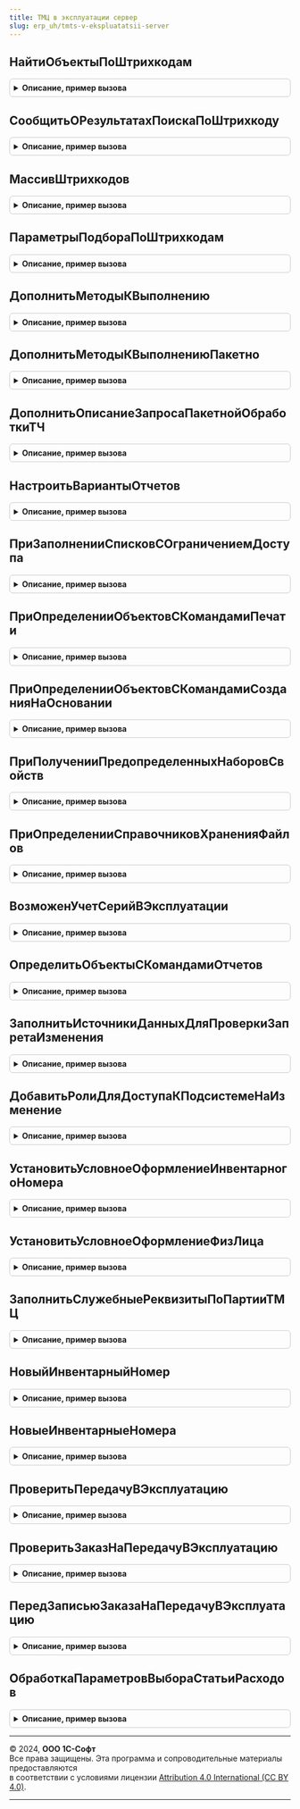 ```yaml
---
title: ТМЦ в эксплуатации сервер
slug: erp_uh/tmts-v-ekspluatatsii-server
---
```



## НайтиОбъектыПоШтрихкодам
<details style="margin: 1em 0; padding: 0.5em; border: 1px solid #ccc; border-radius: 6px;">

<summary style="font-weight: bold; cursor: pointer;">Описание, пример вызова</summary>

```bsl

// Находит ТМЦ по штрихкодам.
//
// Параметры:
//  ДанныеШтрихкодов - Структура - Данные штрихкодов.
//  ПараметрыПодбора - см. ПараметрыПодбораПоШтрихкодам
//
// Возвращаемое значение:
// 	Структура - содержит:
//    * ТаблицаОбъектов - ТаблицаЗначений - найденные объекты.
//    * НеНайдены - Массив из Строка - штрихкоды, по которым не удалось найти объекты.
//    * НеПодходят - Массив из СправочникСсылка.ОбъектыЭксплуатации - Объекты, которые не подходят по параметрам подбора.
Функция НайтиОбъектыПоШтрихкодам(ДанныеШтрихкодов, ПараметрыПодбора = Неопределено) Экспорт
```

Пример вызова
```bsl
Результат = ТМЦВЭксплуатацииСервер.НайтиОбъектыПоШтрихкодам(ДанныеШтрихкодов, ПараметрыПодбора);
```
</details>

## СообщитьОРезультатахПоискаПоШтрихкоду
<details style="margin: 1em 0; padding: 0.5em; border: 1px solid #ccc; border-radius: 6px;">

<summary style="font-weight: bold; cursor: pointer;">Описание, пример вызова</summary>

```bsl

// Сообщает о результатах поиска по штрихкоду.
//
// Параметры:
// 	РезультатПоиска - см. НайтиОбъектыПоШтрихкодам
Процедура СообщитьОРезультатахПоискаПоШтрихкоду(РезультатПоиска) Экспорт
```

Пример вызова
```bsl
ТМЦВЭксплуатацииСервер.СообщитьОРезультатахПоискаПоШтрихкоду(РезультатПоиска) 
```
</details>

## МассивШтрихкодов
<details style="margin: 1em 0; padding: 0.5em; border: 1px solid #ccc; border-radius: 6px;">

<summary style="font-weight: bold; cursor: pointer;">Описание, пример вызова</summary>

```bsl

// Получает список штрихкодов из результата ввода.
//
// Параметры:
//  ДанныеШтрихкодов - Структура, Массив из Строка - Данные штрихкодов.
//
// Возвращаемое значение:
// 	Массив -
Функция МассивШтрихкодов(ДанныеШтрихкодов) Экспорт
```

Пример вызова
```bsl
Результат = ТМЦВЭксплуатацииСервер.МассивШтрихкодов(ДанныеШтрихкодов) 
```
</details>

## ПараметрыПодбораПоШтрихкодам
<details style="margin: 1em 0; padding: 0.5em; border: 1px solid #ccc; border-radius: 6px;">

<summary style="font-weight: bold; cursor: pointer;">Описание, пример вызова</summary>

```bsl

// Параметры подбора по штрихкодам.
//
// Возвращаемое значение:
//  Структура - Параметры подбора по штрихкодам:
// 		* Дата - Дата -
// 		* Организация - СправочникСсылка.Организации -
// 		* Подразделение - СправочникСсылка.СтруктураПредприятия -
// 		* ФизическоеЛицо - СправочникСсылка.ФизическиеЛица -
Функция ПараметрыПодбораПоШтрихкодам() Экспорт
```

Пример вызова
```bsl
Результат = ТМЦВЭксплуатацииСервер.ПараметрыПодбораПоШтрихкодам() 
```
</details>

## ДополнитьМетодыКВыполнению
<details style="margin: 1em 0; padding: 0.5em; border: 1px solid #ccc; border-radius: 6px;">

<summary style="font-weight: bold; cursor: pointer;">Описание, пример вызова</summary>

```bsl

// Дополняет методы к выполнению.
//
// Параметры:
//  МетодыКВыполнению - СписокЗначений из Строка -
Процедура ДополнитьМетодыКВыполнению(МетодыКВыполнению) Экспорт
```

Пример вызова
```bsl
ТМЦВЭксплуатацииСервер.ДополнитьМетодыКВыполнению(МетодыКВыполнению) 
```
</details>

## ДополнитьМетодыКВыполнениюПакетно
<details style="margin: 1em 0; padding: 0.5em; border: 1px solid #ccc; border-radius: 6px;">

<summary style="font-weight: bold; cursor: pointer;">Описание, пример вызова</summary>

```bsl

// Дополняет методы к выполнению.
//
// Параметры:
//  МетодыКВыполнению - СписокЗначений из Строка -
Процедура ДополнитьМетодыКВыполнениюПакетно(МетодыКВыполнению) Экспорт
```

Пример вызова
```bsl
ТМЦВЭксплуатацииСервер.ДополнитьМетодыКВыполнениюПакетно(МетодыКВыполнению) 
```
</details>

## ДополнитьОписаниеЗапросаПакетнойОбработкиТЧ
<details style="margin: 1em 0; padding: 0.5em; border: 1px solid #ccc; border-radius: 6px;">

<summary style="font-weight: bold; cursor: pointer;">Описание, пример вызова</summary>

```bsl

// Добавляет запросы в пакет запросов для получения данных, необходимых для обработки строк табличной части.
//
// Параметры:
//  СтруктураДействий - см. ПакетнаяОбработкаТабличнойЧастиСервер.ОбработатьСтрокуТЧВЦикле.Действия
//  ОписаниеЗапроса - см. ПакетнаяОбработкаТабличнойЧастиСервер.ОписаниеЗапроса
//  КэшированныеЗначения - см. ПакетнаяОбработкаТабличнойЧастиКлиентСервер.ПолучитьСтруктуруКэшируемыеЗначения
//
Процедура ДополнитьОписаниеЗапросаПакетнойОбработкиТЧ(СтруктураДействий, ОписаниеЗапроса, КэшированныеЗначения) Экспорт
```

Пример вызова
```bsl
ТМЦВЭксплуатацииСервер.ДополнитьОписаниеЗапросаПакетнойОбработкиТЧ(СтруктураДействий, ОписаниеЗапроса, КэшированныеЗначения) 
```
</details>

## НастроитьВариантыОтчетов
<details style="margin: 1em 0; padding: 0.5em; border: 1px solid #ccc; border-radius: 6px;">

<summary style="font-weight: bold; cursor: pointer;">Описание, пример вызова</summary>

```bsl

// См. ВариантыОтчетовПереопределяемый.НастроитьВариантыОтчетов.
//
Процедура НастроитьВариантыОтчетов(Настройки) Экспорт
```

Пример вызова
```bsl
ТМЦВЭксплуатацииСервер.НастроитьВариантыОтчетов(Настройки) 
```
</details>

## ПриЗаполненииСписковСОграничениемДоступа
<details style="margin: 1em 0; padding: 0.5em; border: 1px solid #ccc; border-radius: 6px;">

<summary style="font-weight: bold; cursor: pointer;">Описание, пример вызова</summary>

```bsl

//  См. УправлениеДоступомПереопределяемый.ПриЗаполненииСписковСОграничениемДоступа
//
Процедура ПриЗаполненииСписковСОграничениемДоступа(Списки) Экспорт
```

Пример вызова
```bsl
ТМЦВЭксплуатацииСервер.ПриЗаполненииСписковСОграничениемДоступа(Списки) 
```
</details>

## ПриОпределенииОбъектовСКомандамиПечати
<details style="margin: 1em 0; padding: 0.5em; border: 1px solid #ccc; border-radius: 6px;">

<summary style="font-weight: bold; cursor: pointer;">Описание, пример вызова</summary>

```bsl

// Определяет объекты конфигурации, в модулях менеджеров которых размещена процедура ДобавитьКомандыПечати,
// формирующая список команд печати, предоставляемых этим объектом.
// Синтаксис процедуры ДобавитьКомандыПечати см. в документации к подсистеме.
//
// Параметры:
//  СписокОбъектов - Массив - менеджеры объектов с процедурой ДобавитьКомандыПечати.
//
Процедура ПриОпределенииОбъектовСКомандамиПечати(СписокОбъектов) Экспорт
```

Пример вызова
```bsl
ТМЦВЭксплуатацииСервер.ПриОпределенииОбъектовСКомандамиПечати(СписокОбъектов) 
```
</details>

## ПриОпределенииОбъектовСКомандамиСозданияНаОсновании
<details style="margin: 1em 0; padding: 0.5em; border: 1px solid #ccc; border-radius: 6px;">

<summary style="font-weight: bold; cursor: pointer;">Описание, пример вызова</summary>

```bsl

// Определяет список объектов конфигурации, в модулях менеджеров которых предусмотрена процедура
// ДобавитьКомандыСозданияНаОсновании, формирующая команды создания на основании объектов.
// Синтаксис процедуры ДобавитьКомандыСозданияНаОсновании см. в документации.
//
// Параметры:
//   Объекты - Массив из ОбъектМетаданных - объекты метаданных (ОбъектМетаданных) с командами создания на основании.
//
// Пример:
//	Объекты.Добавить(Метаданные.Справочники.Организации);
//
Процедура ПриОпределенииОбъектовСКомандамиСозданияНаОсновании(Объекты) Экспорт
```

Пример вызова
```bsl
ТМЦВЭксплуатацииСервер.ПриОпределенииОбъектовСКомандамиСозданияНаОсновании(Объекты) 
```
</details>

## ПриПолученииПредопределенныхНаборовСвойств
<details style="margin: 1em 0; padding: 0.5em; border: 1px solid #ccc; border-radius: 6px;">

<summary style="font-weight: bold; cursor: pointer;">Описание, пример вызова</summary>

```bsl

// Получает описание предопределенных наборов свойств.
//
// Параметры:
//  Наборы - ДеревоЗначений - с колонками:
//     * Имя           - Строка - Имя набора свойств. Формируется из полного имени объекта
//                       метаданных заменой символа "." на "_".
//                       Например, "Документ_ЗаказПокупателя".
//     * Идентификатор - УникальныйИдентификатор - Идентификатор ссылки предопределенного элемента.
//     * Используется  - Неопределено, Булево - Признак того, что набор свойств используется.
//                       Например, можно использовать для скрытия набора по функциональным опциям.
//                       Значение по умолчанию - Неопределено, соответствует значению Истина.
//     * ЭтоГруппа     - Булево - Истина, если набор свойств является группой.
//
Процедура ПриПолученииПредопределенныхНаборовСвойств(Наборы) Экспорт
```

Пример вызова
```bsl
ТМЦВЭксплуатацииСервер.ПриПолученииПредопределенныхНаборовСвойств(Наборы) 
```
</details>

## ПриОпределенииСправочниковХраненияФайлов
<details style="margin: 1em 0; padding: 0.5em; border: 1px solid #ccc; border-radius: 6px;">

<summary style="font-weight: bold; cursor: pointer;">Описание, пример вызова</summary>

```bsl

// См. РаботаСФайламиПереопределяемый.ПриОпределенииСправочниковХраненияФайлов
//
Процедура ПриОпределенииСправочниковХраненияФайлов(ТипВладелецФайла, ИменаСправочников) Экспорт
```

Пример вызова
```bsl
ТМЦВЭксплуатацииСервер.ПриОпределенииСправочниковХраненияФайлов(ТипВладелецФайла, ИменаСправочников) 
```
</details>

## ВозможенУчетСерийВЭксплуатации
<details style="margin: 1em 0; padding: 0.5em; border: 1px solid #ccc; border-radius: 6px;">

<summary style="font-weight: bold; cursor: pointer;">Описание, пример вызова</summary>

```bsl

// Определяет возможен ли учет серий в эксплуатации.
//
// Возвращаемое значение:
//  Булево - Истина, если есть учетная политика с включенным учетом серий в эксплуатации
Функция ВозможенУчетСерийВЭксплуатации() Экспорт
```

Пример вызова
```bsl
Результат = ТМЦВЭксплуатацииСервер.ВозможенУчетСерийВЭксплуатации() 
```
</details>

## ОпределитьОбъектыСКомандамиОтчетов
<details style="margin: 1em 0; padding: 0.5em; border: 1px solid #ccc; border-radius: 6px;">

<summary style="font-weight: bold; cursor: pointer;">Описание, пример вызова</summary>

```bsl

// Определяет объекты конфигурации, в модулях менеджеров которых предусмотрена процедура ДобавитьКомандыОтчетов,
// описывающая команды открытия контекстных отчетов.
// Синтаксис процедуры ДобавитьКомандыОтчетов см. в документации.
//
// Параметры:
//   Объекты - Массив из ОбъектМетаданных - объекты метаданных с командами отчетов.
//
Процедура ОпределитьОбъектыСКомандамиОтчетов(Объекты) Экспорт
```

Пример вызова
```bsl
ТМЦВЭксплуатацииСервер.ОпределитьОбъектыСКомандамиОтчетов(Объекты) 
```
</details>

## ЗаполнитьИсточникиДанныхДляПроверкиЗапретаИзменения
<details style="margin: 1em 0; padding: 0.5em; border: 1px solid #ccc; border-radius: 6px;">

<summary style="font-weight: bold; cursor: pointer;">Описание, пример вызова</summary>

```bsl

// См. ДатыЗапретаИзмененияПереопределяемый.ЗаполнитьИсточникиДанныхДляПроверкиЗапретаИзменения
//
Процедура ЗаполнитьИсточникиДанныхДляПроверкиЗапретаИзменения(ИсточникиДанных) Экспорт
```

Пример вызова
```bsl
ТМЦВЭксплуатацииСервер.ЗаполнитьИсточникиДанныхДляПроверкиЗапретаИзменения(ИсточникиДанных) 
```
</details>

## ДобавитьРолиДляДоступаКПодсистемеНаИзменение
<details style="margin: 1em 0; padding: 0.5em; border: 1px solid #ccc; border-radius: 6px;">

<summary style="font-weight: bold; cursor: pointer;">Описание, пример вызова</summary>

```bsl

// Добавляет в профиль роли, позволяющие работать в подсистеме ВНА с правами на изменение.
//
// Параметры:
// 	ОписаниеПрофиля - см. УправлениеДоступом.НовоеОписаниеПрофиляГруппДоступа
Процедура ДобавитьРолиДляДоступаКПодсистемеНаИзменение(ОписаниеПрофиля) Экспорт
```

Пример вызова
```bsl
ТМЦВЭксплуатацииСервер.ДобавитьРолиДляДоступаКПодсистемеНаИзменение(ОписаниеПрофиля) 
```
</details>

## УстановитьУсловноеОформлениеИнвентарногоНомера
<details style="margin: 1em 0; padding: 0.5em; border: 1px solid #ccc; border-radius: 6px;">

<summary style="font-weight: bold; cursor: pointer;">Описание, пример вызова</summary>

```bsl

//++ НЕ УТ

// Устанавливает условное оформление инвентарного номера.
//
// Параметры:
//  Форма - ФормаКлиентскогоПриложения - Форма в которой устанавливается условное оформление.
//  ИмяПоляИнвентарныйНомер - Строка - Имя поля "ИнвентарныйНомер" на форме.
//  ПутьКПолюИнвентарныйУчет - Строка - Путь к полю "ИнвентарныйНомер".
//  ПутьКПолюПартия - Строка - Путь к полю "Партия".
Процедура УстановитьУсловноеОформлениеИнвентарногоНомера(Форма, ИмяПоляИнвентарныйНомер = "", ПутьКПолюИнвентарныйУчет = "", ПутьКПолюПартия = "") Экспорт
```

Пример вызова
```bsl
ТМЦВЭксплуатацииСервер.УстановитьУсловноеОформлениеИнвентарногоНомера(Форма, ИмяПоляИнвентарныйНомер, ПутьКПолюИнвентарныйУчет, ПутьКПолюПартия);
```
</details>

## УстановитьУсловноеОформлениеФизЛица
<details style="margin: 1em 0; padding: 0.5em; border: 1px solid #ccc; border-radius: 6px;">

<summary style="font-weight: bold; cursor: pointer;">Описание, пример вызова</summary>

```bsl

// Устанавливает условное оформление физ. лица.
//
// Параметры:
//  Форма - ФормаКлиентскогоПриложения - Форма в которой устанавливается условное оформление.
//  ИмяПоляФизЛицо - Строка - Имя поля "ФизическоеЛицо" на форме.
//  ПутьКПолюУчетПоФизЛицам - Строка - Путь к полю "УчетПоФизЛицам".
//  ПутьКПолюПартия - Строка - Путь к полю "Партия".
Процедура УстановитьУсловноеОформлениеФизЛица(Форма, ИмяПоляФизЛицо = "", ПутьКПолюУчетПоФизЛицам = "", ПутьКПолюПартия = "") Экспорт
```

Пример вызова
```bsl
ТМЦВЭксплуатацииСервер.УстановитьУсловноеОформлениеФизЛица(Форма, ИмяПоляФизЛицо, ПутьКПолюУчетПоФизЛицам, ПутьКПолюПартия);
```
</details>

## ЗаполнитьСлужебныеРеквизитыПоПартииТМЦ
<details style="margin: 1em 0; padding: 0.5em; border: 1px solid #ccc; border-radius: 6px;">

<summary style="font-weight: bold; cursor: pointer;">Описание, пример вызова</summary>

```bsl

// Заполнить служебные реквизиты по партии ТМЦ.
//
// Параметры:
//  ТабличнаяЧасть - ДанныеФормыКоллекция - Табличная часть.
Процедура ЗаполнитьСлужебныеРеквизитыПоПартииТМЦ(ТабличнаяЧасть) Экспорт
```

Пример вызова
```bsl
ТМЦВЭксплуатацииСервер.ЗаполнитьСлужебныеРеквизитыПоПартииТМЦ(ТабличнаяЧасть) 
```
</details>

## НовыйИнвентарныйНомер
<details style="margin: 1em 0; padding: 0.5em; border: 1px solid #ccc; border-radius: 6px;">

<summary style="font-weight: bold; cursor: pointer;">Описание, пример вызова</summary>

```bsl

// Генерирует новый инвентарный номер.
//
// Параметры:
//  УчестьИнвентарныеНомера - Массив - Учесть инвентарные номера.
//  ИсключитьДокумент - ДокументСсылка - Исключить движения документа.
//
// Возвращаемое значение:
//	Строка - Новый инвентарный номер.
Функция НовыйИнвентарныйНомер(УчестьИнвентарныеНомера = Неопределено, ИсключитьДокумент = Неопределено) Экспорт
```

Пример вызова
```bsl
Результат = ТМЦВЭксплуатацииСервер.НовыйИнвентарныйНомер(УчестьИнвентарныеНомера, ИсключитьДокумент);
```
</details>

## НовыеИнвентарныеНомера
<details style="margin: 1em 0; padding: 0.5em; border: 1px solid #ccc; border-radius: 6px;">

<summary style="font-weight: bold; cursor: pointer;">Описание, пример вызова</summary>

```bsl

// Генерирует новые инвентарные номера.
//
// Параметры:
//	Количество - Число - Количество номеров.
//  УчестьИнвентарныеНомера - Массив - Учесть инвентарные номера.
//  ИсключитьДокумент - ДокументСсылка - Исключить движения документа.
//
// Возвращаемое значение:
//	Массив из Строка - Новые инвентарные номера.
Функция НовыеИнвентарныеНомера(Количество, УчестьИнвентарныеНомера = Неопределено, ИсключитьДокумент = Неопределено) Экспорт
```

Пример вызова
```bsl
Результат = ТМЦВЭксплуатацииСервер.НовыеИнвентарныеНомера(Количество, УчестьИнвентарныеНомера, ИсключитьДокумент);
```
</details>

## ПроверитьПередачуВЭксплуатацию
<details style="margin: 1em 0; padding: 0.5em; border: 1px solid #ccc; border-radius: 6px;">

<summary style="font-weight: bold; cursor: pointer;">Описание, пример вызова</summary>

```bsl

// Проверяет документ передачи ТМЦ в эксплуатацию.
//
// Параметры:
//  Объект - ДокументОбъект.ВводОстатковТМЦВЭксплуатации, ДокументОбъект.ВнутреннееПотребление, ДокументОбъект.ОприходованиеТМЦВЭксплуатации - Обрабатываемый объект
//  НепроверяемыеРеквизиты - Массив из Строка - Массив путей к реквизитам, для которых будет отключена проверка заполнения.
//  Отказ - Булево - Истина, если есть ошибки.
//
Процедура ПроверитьПередачуВЭксплуатацию(Объект, НепроверяемыеРеквизиты, Отказ) Экспорт
```

Пример вызова
```bsl
ТМЦВЭксплуатацииСервер.ПроверитьПередачуВЭксплуатацию(Объект, НепроверяемыеРеквизиты, Отказ) 
```
</details>

## ПроверитьЗаказНаПередачуВЭксплуатацию
<details style="margin: 1em 0; padding: 0.5em; border: 1px solid #ccc; border-radius: 6px;">

<summary style="font-weight: bold; cursor: pointer;">Описание, пример вызова</summary>

```bsl

// Проверяет заказ на передачу ТМЦ в эксплуатацию.
//
// Параметры:
//  Объект - ДокументОбъект.ЗаказНаВнутреннееПотребление - Обрабатываемый объект
//  НепроверяемыеРеквизиты - Массив - Массив путей к реквизитам, для которых будет отключена проверка заполнения.
//  Отказ - Булево - Истина, если есть ошибки.
//
Процедура ПроверитьЗаказНаПередачуВЭксплуатацию(Объект, НепроверяемыеРеквизиты, Отказ) Экспорт
```

Пример вызова
```bsl
ТМЦВЭксплуатацииСервер.ПроверитьЗаказНаПередачуВЭксплуатацию(Объект, НепроверяемыеРеквизиты, Отказ) 
```
</details>

## ПередЗаписьюЗаказаНаПередачуВЭксплуатацию
<details style="margin: 1em 0; padding: 0.5em; border: 1px solid #ccc; border-radius: 6px;">

<summary style="font-weight: bold; cursor: pointer;">Описание, пример вызова</summary>

```bsl

// Вызывается перед записью заказа на передачу в эксплуатацию.
//
// Параметры:
//  Объект - ДокументОбъект.ЗаказНаВнутреннееПотребление - Обрабатываемый объект.
//  Отказ - Булево - Истина, если есть ошибки.
Процедура ПередЗаписьюЗаказаНаПередачуВЭксплуатацию(Объект, Отказ) Экспорт
```

Пример вызова
```bsl
ТМЦВЭксплуатацииСервер.ПередЗаписьюЗаказаНаПередачуВЭксплуатацию(Объект, Отказ) 
```
</details>

## ОбработкаПараметровВыбораСтатьиРасходов
<details style="margin: 1em 0; padding: 0.5em; border: 1px solid #ccc; border-radius: 6px;">

<summary style="font-weight: bold; cursor: pointer;">Описание, пример вызова</summary>

```bsl

// См. ПланыВидовХарактеристик.СтатьиРасходов.ОбработкаПараметровВыбора
Процедура ОбработкаПараметровВыбораСтатьиРасходов(Параметры) Экспорт
```

Пример вызова
```bsl
ТМЦВЭксплуатацииСервер.ОбработкаПараметровВыбораСтатьиРасходов(Параметры) 
```
</details>

---

© 2024, **ООО 1С-Софт**  
Все права защищены. Эта программа и сопроводительные материалы предоставляются  
в соответствии с условиями лицензии [Attribution 4.0 International (CC BY 4.0)](https://creativecommons.org/licenses/by/4.0/legalcode).

---
